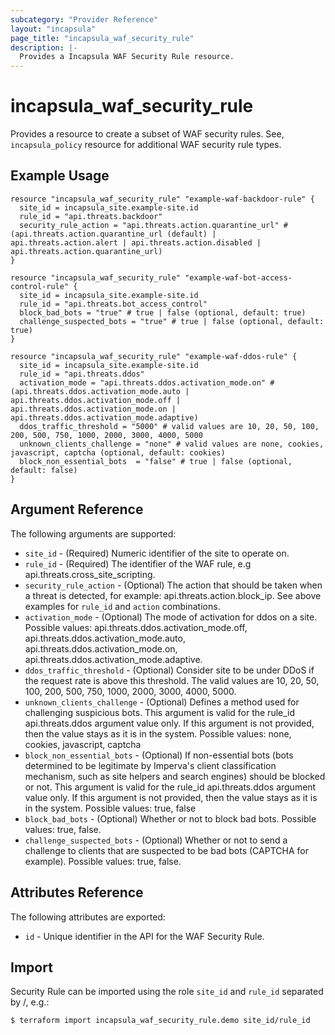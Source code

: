 ```yaml
---
subcategory: "Provider Reference"
layout: "incapsula"
page_title: "incapsula_waf_security_rule"
description: |-
  Provides a Incapsula WAF Security Rule resource.
---
```


# incapsula_waf_security_rule

Provides a resource to create a subset of WAF security rules.  See, `incapsula_policy` resource for additional WAF security rule types.

## Example Usage

```hcl
resource "incapsula_waf_security_rule" "example-waf-backdoor-rule" {
  site_id = incapsula_site.example-site.id
  rule_id = "api.threats.backdoor"
  security_rule_action = "api.threats.action.quarantine_url" # (api.threats.action.quarantine_url (default) | api.threats.action.alert | api.threats.action.disabled | api.threats.action.quarantine_url)
}

resource "incapsula_waf_security_rule" "example-waf-bot-access-control-rule" {
  site_id = incapsula_site.example-site.id
  rule_id = "api.threats.bot_access_control"
  block_bad_bots = "true" # true | false (optional, default: true)
  challenge_suspected_bots = "true" # true | false (optional, default: true)
}

resource "incapsula_waf_security_rule" "example-waf-ddos-rule" {
  site_id = incapsula_site.example-site.id
  rule_id = "api.threats.ddos"
  activation_mode = "api.threats.ddos.activation_mode.on" # (api.threats.ddos.activation_mode.auto | api.threats.ddos.activation_mode.off | api.threats.ddos.activation_mode.on | api.threats.ddos.activation_mode.adaptive)
  ddos_traffic_threshold = "5000" # valid values are 10, 20, 50, 100, 200, 500, 750, 1000, 2000, 3000, 4000, 5000
  unknown_clients_challenge = "none" # valid values are none, cookies, javascript, captcha (optional, default: cookies)
  block_non_essential_bots  = "false" # true | false (optional, default: false)
}
```

## Argument Reference

The following arguments are supported:

* `site_id` - (Required) Numeric identifier of the site to operate on.
* `rule_id` - (Required) The identifier of the WAF rule, e.g api.threats.cross_site_scripting.
* `security_rule_action` - (Optional) The action that should be taken when a threat is detected, for example: api.threats.action.block_ip. See above examples for `rule_id` and `action` combinations.
* `activation_mode` - (Optional) The mode of activation for ddos on a site. Possible values: api.threats.ddos.activation_mode.off, api.threats.ddos.activation_mode.auto, api.threats.ddos.activation_mode.on, api.threats.ddos.activation_mode.adaptive.
* `ddos_traffic_threshold` - (Optional) Consider site to be under DDoS if the request rate is above this threshold. The valid values are 10, 20, 50, 100, 200, 500, 750, 1000, 2000, 3000, 4000, 5000.
* `unknown_clients_challenge` - (Optional) Defines a method used for challenging suspicious bots. This argument is valid for the rule_id api.threats.ddos argument value only. If this argument is not provided, then the value stays as it is in the system. Possible values: none, cookies, javascript, captcha
* `block_non_essential_bots` - (Optional) If non-essential bots (bots determined to be legitimate by Imperva's client classification mechanism, such as site helpers and search engines) should be blocked or not. This argument is valid for the rule_id api.threats.ddos argument value only. If this argument is not provided, then the value stays as it is in the system. Possible values: true, false
* `block_bad_bots` - (Optional) Whether or not to block bad bots. Possible values: true, false.
* `challenge_suspected_bots` - (Optional) Whether or not to send a challenge to clients that are suspected to be bad bots (CAPTCHA for example). Possible values: true, false.

## Attributes Reference

The following attributes are exported:

* `id` - Unique identifier in the API for the WAF Security Rule.

## Import

Security Rule can be imported using the role `site_id` and `rule_id` separated by /, e.g.:

```
$ terraform import incapsula_waf_security_rule.demo site_id/rule_id
```
